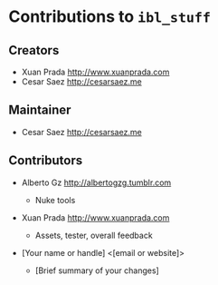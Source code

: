 # Contributions to `ibl_stuff`

## Creators

* Xuan Prada <http://www.xuanprada.com>
* Cesar Saez <http://cesarsaez.me>


## Maintainer

* Cesar Saez <http://cesarsaez.me>


## Contributors

* Alberto Gz <http://albertogzg.tumblr.com>
    * Nuke tools

* Xuan Prada <http://www.xuanprada.com>
    * Assets, tester, overall feedback

* [Your name or handle] <[email or website]>
    * [Brief summary of your changes]
